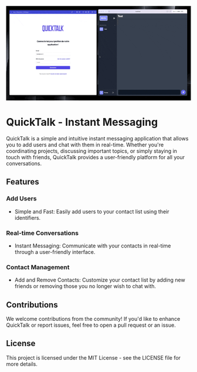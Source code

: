 <img src="screenshot/realtimeChat.gif" alt="thumbnail">

# QuickTalk - Instant Messaging

QuickTalk is a simple and intuitive instant messaging application that allows you to add users and chat with them in real-time. Whether you're coordinating projects, discussing important topics, or simply staying in touch with friends, QuickTalk provides a user-friendly platform for all your conversations.

## Features

### Add Users

- Simple and Fast: Easily add users to your contact list using their identifiers.

### Real-time Conversations

- Instant Messaging: Communicate with your contacts in real-time through a user-friendly interface.

### Contact Management

- Add and Remove Contacts: Customize your contact list by adding new friends or removing those you no longer wish to chat with.

## Contributions

We welcome contributions from the community! If you'd like to enhance QuickTalk or report issues, feel free to open a pull request or an issue.

## License

This project is licensed under the MIT License - see the LICENSE file for more details.
